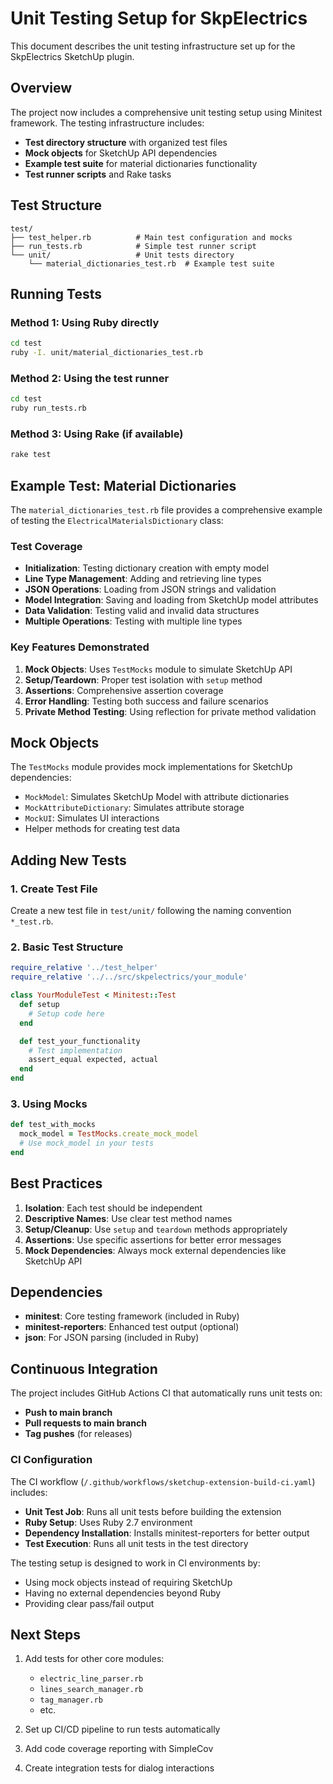 # Unit Testing Setup for SkpElectrics

This document describes the unit testing infrastructure set up for the SkpElectrics SketchUp plugin.

## Overview

The project now includes a comprehensive unit testing setup using Minitest framework. The testing infrastructure includes:

- **Test directory structure** with organized test files
- **Mock objects** for SketchUp API dependencies
- **Example test suite** for material dictionaries functionality
- **Test runner scripts** and Rake tasks

## Test Structure

```
test/
├── test_helper.rb          # Main test configuration and mocks
├── run_tests.rb            # Simple test runner script
└── unit/                   # Unit tests directory
    └── material_dictionaries_test.rb  # Example test suite
```

## Running Tests

### Method 1: Using Ruby directly
```bash
cd test
ruby -I. unit/material_dictionaries_test.rb
```

### Method 2: Using the test runner
```bash
cd test
ruby run_tests.rb
```

### Method 3: Using Rake (if available)
```bash
rake test
```

## Example Test: Material Dictionaries

The `material_dictionaries_test.rb` file provides a comprehensive example of testing the `ElectricalMaterialsDictionary` class:

### Test Coverage
- **Initialization**: Testing dictionary creation with empty model
- **Line Type Management**: Adding and retrieving line types
- **JSON Operations**: Loading from JSON strings and validation
- **Model Integration**: Saving and loading from SketchUp model attributes
- **Data Validation**: Testing valid and invalid data structures
- **Multiple Operations**: Testing with multiple line types

### Key Features Demonstrated
1. **Mock Objects**: Uses `TestMocks` module to simulate SketchUp API
2. **Setup/Teardown**: Proper test isolation with `setup` method
3. **Assertions**: Comprehensive assertion coverage
4. **Error Handling**: Testing both success and failure scenarios
5. **Private Method Testing**: Using reflection for private method validation

## Mock Objects

The `TestMocks` module provides mock implementations for SketchUp dependencies:

- `MockModel`: Simulates SketchUp Model with attribute dictionaries
- `MockAttributeDictionary`: Simulates attribute storage
- `MockUI`: Simulates UI interactions
- Helper methods for creating test data

## Adding New Tests

### 1. Create Test File
Create a new test file in `test/unit/` following the naming convention `*_test.rb`.

### 2. Basic Test Structure
```ruby
require_relative '../test_helper'
require_relative '../../src/skpelectrics/your_module'

class YourModuleTest < Minitest::Test
  def setup
    # Setup code here
  end

  def test_your_functionality
    # Test implementation
    assert_equal expected, actual
  end
end
```

### 3. Using Mocks
```ruby
def test_with_mocks
  mock_model = TestMocks.create_mock_model
  # Use mock_model in your tests
end
```

## Best Practices

1. **Isolation**: Each test should be independent
2. **Descriptive Names**: Use clear test method names
3. **Setup/Cleanup**: Use `setup` and `teardown` methods appropriately
4. **Assertions**: Use specific assertions for better error messages
5. **Mock Dependencies**: Always mock external dependencies like SketchUp API

## Dependencies

- **minitest**: Core testing framework (included in Ruby)
- **minitest-reporters**: Enhanced test output (optional)
- **json**: For JSON parsing (included in Ruby)

## Continuous Integration

The project includes GitHub Actions CI that automatically runs unit tests on:
- **Push to main branch**
- **Pull requests to main branch**
- **Tag pushes** (for releases)

### CI Configuration
The CI workflow (`/.github/workflows/sketchup-extension-build-ci.yaml`) includes:
- **Unit Test Job**: Runs all unit tests before building the extension
- **Ruby Setup**: Uses Ruby 2.7 environment
- **Dependency Installation**: Installs minitest-reporters for better output
- **Test Execution**: Runs all unit tests in the test directory

The testing setup is designed to work in CI environments by:
- Using mock objects instead of requiring SketchUp
- Having no external dependencies beyond Ruby
- Providing clear pass/fail output

## Next Steps

1. Add tests for other core modules:
   - `electric_line_parser.rb`
   - `lines_search_manager.rb`
   - `tag_manager.rb`
   - etc.

2. Set up CI/CD pipeline to run tests automatically

3. Add code coverage reporting with SimpleCov

4. Create integration tests for dialog interactions
